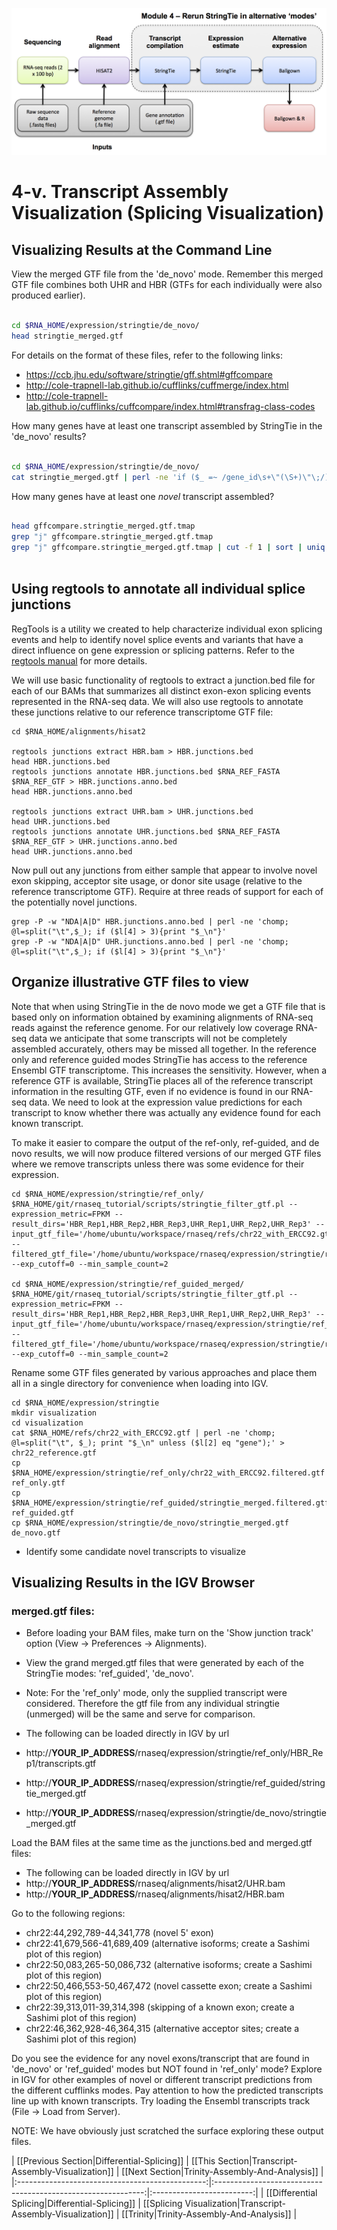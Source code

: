 ![RNA-seq Flowchart - Module 5](Images/RNA-seq_Flowchart5.png)

# 4-v. Transcript Assembly Visualization (Splicing Visualization) 

## Visualizing Results at the Command Line
	
View the merged GTF file from the 'de_novo' mode.  Remember this merged GTF file combines both UHR and HBR (GTFs for each individually were also produced earlier).

```bash

cd $RNA_HOME/expression/stringtie/de_novo/
head stringtie_merged.gtf

```
	
For details on the format of these files, refer to the following links:
* https://ccb.jhu.edu/software/stringtie/gff.shtml#gffcompare
* http://cole-trapnell-lab.github.io/cufflinks/cuffmerge/index.html
* http://cole-trapnell-lab.github.io/cufflinks/cuffcompare/index.html#transfrag-class-codes
	

How many genes have at least one transcript assembled by StringTie in the 'de_novo' results?

```bash

cd $RNA_HOME/expression/stringtie/de_novo/
cat stringtie_merged.gtf | perl -ne 'if ($_ =~ /gene_id\s+\"(\S+)\"\;/){print "$1\n"}' | sort | uniq | wc -l
```

How many genes have at least one *novel* transcript assembled?

```bash

head gffcompare.stringtie_merged.gtf.tmap
grep "j" gffcompare.stringtie_merged.gtf.tmap
grep "j" gffcompare.stringtie_merged.gtf.tmap | cut -f 1 | sort | uniq | wc -l
	
```

## Using regtools to annotate all individual splice junctions
RegTools is a utility we created to help characterize individual exon splicing events and help to identify novel splice events and variants that have a direct influence on gene expression or splicing patterns. Refer to the [regtools manual](https://regtools.readthedocs.io/en/latest/) for more details.

We will use basic functionality of regtools to extract a junction.bed file for each of our BAMs that summarizes all distinct exon-exon splicing events represented in the RNA-seq data. We will also use regtools to annotate these junctions relative to our reference transcriptome GTF file:

```
cd $RNA_HOME/alignments/hisat2

regtools junctions extract HBR.bam > HBR.junctions.bed
head HBR.junctions.bed
regtools junctions annotate HBR.junctions.bed $RNA_REF_FASTA $RNA_REF_GTF > HBR.junctions.anno.bed
head HBR.junctions.anno.bed

regtools junctions extract UHR.bam > UHR.junctions.bed
head UHR.junctions.bed
regtools junctions annotate UHR.junctions.bed $RNA_REF_FASTA $RNA_REF_GTF > UHR.junctions.anno.bed
head UHR.junctions.anno.bed
```

Now pull out any junctions from either sample that appear to involve novel exon skipping, acceptor site usage, or donor site usage (relative to the reference transcriptome GTF).  Require at three reads of support for each of the potentially novel junctions.
```
grep -P -w "NDA|A|D" HBR.junctions.anno.bed | perl -ne 'chomp; @l=split("\t",$_); if ($l[4] > 3){print "$_\n"}'
grep -P -w "NDA|A|D" UHR.junctions.anno.bed | perl -ne 'chomp; @l=split("\t",$_); if ($l[4] > 3){print "$_\n"}'
```

## Organize illustrative GTF files to view
Note that when using StringTie in the de novo mode we get a GTF file that is based only on information obtained by examining alignments of RNA-seq reads against the reference genome. For our relatively low coverage RNA-seq data we anticipate that some transcripts will not be completely assembled accurately, others may be missed all together. In the reference only and reference guided modes StringTie has access to the reference Ensembl GTF transcriptome. This increases the sensitivity. However, when a reference GTF is available, StringTie places all of the reference transcript information in the resulting GTF, even if no evidence is found in our RNA-seq data. We need to look at the expression value predictions for each transcript to know whether there was actually any evidence found for each known transcript.

To make it easier to compare the output of the ref-only, ref-guided, and de novo results, we will now produce filtered versions of our merged GTF files where we remove transcripts unless there was some evidence for their expression.
```
cd $RNA_HOME/expression/stringtie/ref_only/
$RNA_HOME/git/rnaseq_tutorial/scripts/stringtie_filter_gtf.pl --expression_metric=FPKM --result_dirs='HBR_Rep1,HBR_Rep2,HBR_Rep3,UHR_Rep1,UHR_Rep2,UHR_Rep3' --input_gtf_file='/home/ubuntu/workspace/rnaseq/refs/chr22_with_ERCC92.gtf' --filtered_gtf_file='/home/ubuntu/workspace/rnaseq/expression/stringtie/ref_only/chr22_with_ERCC92.filtered.gtf' --exp_cutoff=0 --min_sample_count=2

cd $RNA_HOME/expression/stringtie/ref_guided_merged/
$RNA_HOME/git/rnaseq_tutorial/scripts/stringtie_filter_gtf.pl --expression_metric=FPKM --result_dirs='HBR_Rep1,HBR_Rep2,HBR_Rep3,UHR_Rep1,UHR_Rep2,UHR_Rep3' --input_gtf_file='/home/ubuntu/workspace/rnaseq/expression/stringtie/ref_guided/stringtie_merged.gtf' --filtered_gtf_file='/home/ubuntu/workspace/rnaseq/expression/stringtie/ref_guided/stringtie_merged.filtered.gtf' --exp_cutoff=0 --min_sample_count=2

```

Rename some GTF files generated by various approaches and place them all in a single directory for convenience when loading into IGV.
```
cd $RNA_HOME/expression/stringtie
mkdir visualization
cd visualization
cat $RNA_HOME/refs/chr22_with_ERCC92.gtf | perl -ne 'chomp; @l=split("\t", $_); print "$_\n" unless ($l[2] eq "gene");' > chr22_reference.gtf
cp $RNA_HOME/expression/stringtie/ref_only/chr22_with_ERCC92.filtered.gtf ref_only.gtf
cp $RNA_HOME/expression/stringtie/ref_guided/stringtie_merged.filtered.gtf ref_guided.gtf
cp $RNA_HOME/expression/stringtie/de_novo/stringtie_merged.gtf de_novo.gtf
```

* Identify some candidate novel transcripts to visualize

## Visualizing Results in the IGV Browser
		
### merged.gtf files:
* Before loading your BAM files, make turn on the 'Show junction track' option (View -> Preferences -> Alignments).

* View the grand merged.gtf files that were generated by each of the StringTie modes: 'ref_guided', 'de_novo'.
* Note: For the 'ref_only' mode, only the supplied transcript were considered. Therefore the gtf file from any individual stringtie (unmerged) will be the same and serve for comparison.
* The following can be loaded directly in IGV by url
 * http://__YOUR_IP_ADDRESS__/rnaseq/expression/stringtie/ref_only/HBR_Rep1/transcripts.gtf
 * http://__YOUR_IP_ADDRESS__/rnaseq/expression/stringtie/ref_guided/stringtie_merged.gtf
 * http://__YOUR_IP_ADDRESS__/rnaseq/expression/stringtie/de_novo/stringtie_merged.gtf

Load the BAM files at the same time as the junctions.bed and merged.gtf files:
* The following can be loaded directly in IGV by url
 * http://__YOUR_IP_ADDRESS__/rnaseq/alignments/hisat2/UHR.bam
 * http://__YOUR_IP_ADDRESS__/rnaseq/alignments/hisat2/HBR.bam

Go to the following regions:
* chr22:44,292,789-44,341,778 (novel 5' exon)
* chr22:41,679,566-41,689,409 (alternative isoforms; create a Sashimi plot of this region)
* chr22:50,083,265-50,086,732 (alternative isoforms; create a Sashimi plot of this region)
* chr22:50,466,553-50,467,472 (novel cassette exon; create a Sashimi plot of this region)
* chr22:39,313,011-39,314,398 (skipping of a known exon; create a Sashimi plot of this region)
* chr22:46,362,928-46,364,315 (alternative acceptor sites; create a Sashimi plot of this region)

Do you see the evidence for any novel exons/transcript that are found in 'de_novo' or 'ref_guided' modes but NOT found in 'ref_only' mode?  Explore in IGV for other examples of novel or different transcript predictions from the different cufflinks modes. Pay attention to how the predicted transcripts line up with known transcripts. Try loading the Ensembl transcripts track (File -> Load from Server).
	
NOTE: We have obviously just scratched the surface exploring these output files.

| [[Previous Section|Differential-Splicing]]      | [[This Section|Transcript-Assembly-Visualization]]           | [[Next Section|Trinity-Assembly-And-Analysis]] |
|:-----------------------------------------------:|:------------------------------------------------------------:|:-------------------------:|
| [[Differential Splicing|Differential-Splicing]] | [[Splicing Visualization|Transcript-Assembly-Visualization]] | [[Trinity|Trinity-Assembly-And-Analysis]]     |
